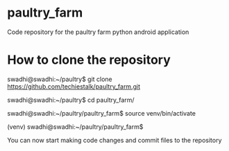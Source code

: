 # paultry_farm
 Code repository for the paultry farm python android application

# How to clone the repository

swadhi@swadhi:~/paultry$ git clone https://github.com/techiestalk/paultry_farm.git

swadhi@swadhi:~/paultry$ cd paultry_farm/

swadhi@swadhi:~/paultry/paultry_farm$ source venv/bin/activate

(venv) swadhi@swadhi:~/paultry/paultry_farm$ 



You can now start making code changes and commit files to the repository
